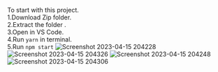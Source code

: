 To start with this project.\
1.Download Zip folder.\
2.Extract the folder .\
3.Open in VS Code.\
4.Run `yarn` in terminal.\
5.Run `npm start`
![Screenshot 2023-04-15 204228](https://user-images.githubusercontent.com/120161720/232232662-7eeabc98-7fa3-4aaf-b092-82953ef566e9.png)
![Screenshot 2023-04-15 204326](https://user-images.githubusercontent.com/120161720/232232674-781c2d4a-5bdb-4740-a76e-c15df1fb5fd7.png)
![Screenshot 2023-04-15 204248](https://user-images.githubusercontent.com/120161720/232232686-34837304-8f32-47e7-a043-844736655c0f.png)
![Screenshot 2023-04-15 204306](https://user-images.githubusercontent.com/120161720/232232690-7a985b8b-5cfc-41a6-bf87-1612eb649504.png)
